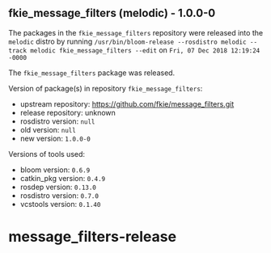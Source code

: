 ## fkie_message_filters (melodic) - 1.0.0-0

The packages in the `fkie_message_filters` repository were released into the `melodic` distro by running `/usr/bin/bloom-release --rosdistro melodic --track melodic fkie_message_filters --edit` on `Fri, 07 Dec 2018 12:19:24 -0000`

The `fkie_message_filters` package was released.

Version of package(s) in repository `fkie_message_filters`:

- upstream repository: https://github.com/fkie/message_filters.git
- release repository: unknown
- rosdistro version: `null`
- old version: `null`
- new version: `1.0.0-0`

Versions of tools used:

- bloom version: `0.6.9`
- catkin_pkg version: `0.4.9`
- rosdep version: `0.13.0`
- rosdistro version: `0.7.0`
- vcstools version: `0.1.40`


# message_filters-release